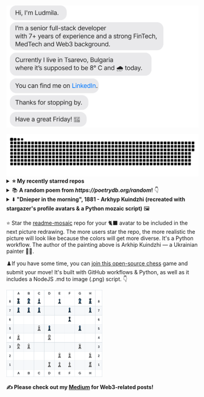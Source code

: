 [![](https://raw.githubusercontent.com/milaabl/milaabl/main/chat.svg)](https://www.linkedin.com/in/ludmila-a-dev/)

<!-- https://github.com/milaabl/milaabl/assets/86361434/c35b0e6f-acf0-435e-920d-b90faa4788ad -->

<img alt="Snake eating my contributions for breakfast🧉" src="https://raw.githubusercontent.com/milaabl/milaabl-readme/preview/github-contribution-grid-snake.svg" />

<details>
<summary>
  <strong>⭐ My recently starred repos </strong>
</summary>
  
<!-- Starred repos start -->
| Name | Url | Stars | Description |
| --- | --- |  --- |  --- |
| przemek890/Gender-prediction-app|https://github.com/przemek890/Gender-prediction-app|2|An application that utilizes camera input to predict a person's gender using a convolutional layer in PyTorch.|
| h0vhann1syan/Armenian-JavaScript-Community|https://github.com/h0vhann1syan/Armenian-JavaScript-Community|9|Welcome to the Armenian JavaScript Community Repository!|
| pieralukasz/pixel-recruitment-task|https://github.com/pieralukasz/pixel-recruitment-task|1|Zadanie rekrutacyjne Pixel Technology|
| SaraRasoulian/oop-solid-patterns|https://github.com/SaraRasoulian/oop-solid-patterns|7|💎  An educational repository for OOP, SOLID and Design Patterns|
| SaraRasoulian/SaraRasoulian|https://github.com/SaraRasoulian/SaraRasoulian|7||
| BogdanMFometescu/resume-builder|https://github.com/BogdanMFometescu/resume-builder|8|Django-based web application that allows users to create, update, and export professional resumes.|
| 0xMimir/Advance-CNN-LSTM-Model-for-Cryptocurrency-Forecasting|https://github.com/0xMimir/Advance-CNN-LSTM-Model-for-Cryptocurrency-Forecasting|6|CNN LSTM model used for predicting cryptocurrencies|
| b-hristov/b-hristov|https://github.com/b-hristov/b-hristov|1||
| CloverGit/CloverGit|https://github.com/CloverGit/CloverGit|5||
| TatevKaren/TatevKaren-data-science-portfolio|https://github.com/TatevKaren/TatevKaren-data-science-portfolio|53|Data Science Portfolio of Tatev Karen Aslanyan including Case Studies and Research Projects that I have completed that solve business problems or introduce new products. Case Study papers, codes, and additional resources are all included.|
| PiotrRut/elonmusk-twitter-notifier|https://github.com/PiotrRut/elonmusk-twitter-notifier|59|AI driven e-mail notifier for tweets mentioning stock from Elon Musk 📈|
| Vendicated/Vencord|https://github.com/Vendicated/Vencord|5718|The cutest Discord client mod|
| yeoman/yo|https://github.com/yeoman/yo|3757|CLI tool for running Yeoman generators|
| matter-labs/zksync-era|https://github.com/matter-labs/zksync-era|1399|zkSync era|
| 0age/create2crunch|https://github.com/0age/create2crunch|398|A Rust program for finding salts that create gas-efficient Ethereum addresses via CREATE2.|
| joshstevens19/ethereum-multicall|https://github.com/joshstevens19/ethereum-multicall|318|Ability to call many ethereum constant function calls in 1 JSONRPC request|
| threshold-network/token-dashboard|https://github.com/threshold-network/token-dashboard|21||
| LimeChain/mongoose-immutable-plugin|https://github.com/LimeChain/mongoose-immutable-plugin|2|Mongoose plugin guarding fields from modifications|
| ankitects/anki|https://github.com/ankitects/anki|16460|Anki's shared backend and web components, and the Qt frontend|
| lightningnetwork/lnd|https://github.com/lightningnetwork/lnd|7356|Lightning Network Daemon ⚡️|
| CoNarrative/mongo-immutable|https://github.com/CoNarrative/mongo-immutable|10|Immutable MongoDB.|
| lightningdevkit/rust-lightning|https://github.com/lightningdevkit/rust-lightning|1048|A highly modular Bitcoin Lightning library written in Rust. It's rust-lightning, not Rusty's Lightning!|
| node-lightning/node-lightning|https://github.com/node-lightning/node-lightning|128|Bitcoin Lighting Network implemented in Node.js|
| OpenZeppelin/openzeppelin-contracts-upgradeable|https://github.com/OpenZeppelin/openzeppelin-contracts-upgradeable|915|Upgradeable variant of OpenZeppelin Contracts, meant for use in upgradeable contracts. |
| dapphub/ds-test|https://github.com/dapphub/ds-test|195|Assertions, equality checks and other test helpers|
| hbarcelos/forge-multi-version|https://github.com/hbarcelos/forge-multi-version|24|Using forge with multiple solc versions|
| threshold-network/merkle-distribution|https://github.com/threshold-network/merkle-distribution|1|Threshold Network rewards generation and distribution|
| nucypher/nucypher-contracts|https://github.com/nucypher/nucypher-contracts|14|Ethereum contracts supporting TACo applications on the Threshold Network.|
| keep-network/tbtc-v2|https://github.com/keep-network/tbtc-v2|42|Trustlessly tokenized Bitcoin on Ethereum, version 2|
| TotallyMaliciousCryptoBro/TotallyMaliciousCryptoBro|https://github.com/TotallyMaliciousCryptoBro/TotallyMaliciousCryptoBro|4||

<!-- Starred repos end -->

</details>

<details>
  <summary>📚 <strong>A random poem from <em>https://poetrydb.org/random</em>!</strong> 👇 </summary>

<!-- Start poem -->
# 💮 Parisina by *George Gordon, Lord Byron*

<p>
    It is the hour when from the boughs<br/>  The nightingale's high note is heard;<br/>It is the hour when lovers' vows<br/>  Seem sweet in every whispered word;<br/>And gentle winds, and waters near,<br/>Make music to the lonely ear.<br/>Each flower the dews have lightly wet,<br/>And in the sky the stars are met,<br/>And on the wave is deeper blue,<br/>And on the leaf a browner hue,<br/>And in the heaven that clear obscure,<br/>So softly dark, and darkly pure,<br/>Which follows the decline of day,<br/>As twilight melts beneath the moon away.<br/><br/>But it is not to list to the waterfall<br/>That Parisina leaves her hall,<br/>And it is not to gaze on the heavenly light<br/>That the Lady walks in the shadow of night;<br/>And if she sits in Este's bower,<br/>'Tis not for the sake of its full-blown flower;<br/>She listens--but not for the nightingale--<br/>Though her ear expects as soft a tale.<br/>There glides a step through the foliage thick,<br/>And her cheek grows pale, and her heart beats quick.<br/>There whispers a voice through the rustling leaves,<br/>And her blush returns, and her bosom heaves:<br/>A moment more--and they shall meet--<br/>'Tis past--her Lover's at her feet.<br/><br/>And what unto them is the world beside,<br/>With all its change of time and tide?<br/>Its living things--its earth and sky--<br/>Are nothing to their mind and eye.<br/>And heedless as the dead are they<br/>  Of aught around, above, beneath;<br/>As if all else had passed away,<br/>  They only for each other breathe;<br/>Their very sighs are full of joy<br/>  So deep, that did it not decay,<br/>That happy madness would destroy<br/>  The hearts which feel its fiery sway:<br/>Of guilt, of peril, do they deem<br/>In that tumultuous tender dream?<br/>Who that have felt that passion's power,<br/>Or paused, or feared in such an hour?<br/>Or thought how brief such moments last?<br/>But yet--they are already past!<br/>Alas! we must awake before<br/>We know such vision comes no more.<br/><br/>With many a lingering look they leave<br/>  The spot of guilty gladness past:<br/>And though they hope, and vow, they grieve,<br/>  As if that parting were the last.<br/>The frequent sigh--the long embrace--<br/>  The lip that there would cling for ever,<br/>While gleams on Parisina's face<br/>  The Heaven she fears will not forgive her,<br/>As if each calmly conscious star<br/>Beheld her frailty from afar--<br/>The frequent sigh, the long embrace,<br/>Yet binds them to their trysting-place.<br/>But it must come, and they must part<br/>In fearful heaviness of heart,<br/>With all the deep and shuddering chill<br/>Which follows fast the deeds of ill.<br/><br/>And Hugo is gone to his lonely bed,<br/>  To covet there another's bride;<br/>But she must lay her conscious head<br/>  A husband's trusting heart beside.<br/>But fevered in her sleep she seems,<br/>And red her cheek with troubled dreams,<br/>  And mutters she in her unrest<br/>A name she dare not breathe by day,<br/>  And clasps her Lord unto the breast<br/>Which pants for one away:<br/>And he to that embrace awakes,<br/>And, happy in the thought, mistakes<br/>That dreaming sigh, and warm caress,<br/>For such as he was wont to bless;<br/>And could in very fondness weep<br/>O'er her who loves him even in sleep.<br/><br/>He clasped her sleeping to his heart,<br/>  And listened to each broken word:<br/>He hears--Why doth Prince Azo start,<br/>  As if the Archangel's voice he heard?<br/>And well he may--a deeper doom<br/>Could scarcely thunder o'er his tomb,<br/>When he shall wake to sleep no more,<br/>And stand the eternal throne before.<br/>And well he may--his earthly peace<br/>Upon that sound is doomed to cease.<br/>That sleeping whisper of a name<br/>Bespeaks her guilt and Azo's shame.<br/>And whose that name? that o'er his pillow<br/>Sounds fearful as the breaking billow,<br/>Which rolls the plank upon the shore,<br/>  And dashes on the pointed rock<br/>The wretch who sinks to rise no more,--<br/>  So came upon his soul the shock.<br/>And whose that name?--'tis Hugo's,--his--<br/>In sooth he had not deemed of this!--<br/>'Tis Hugo's,--he, the child of one<br/>He loved--his own all-evil son--<br/>The offspring of his wayward youth,<br/>When he betrayed Bianca's truth,<br/>The maid whose folly could confide<br/>In him who made her not his bride.<br/><br/>He plucked his poniard in its sheath,<br/>  But sheathed it ere the point was bare;<br/>Howe'er unworthy now to breathe,<br/>  He could not slay a thing so fair--<br/>  At least, not smiling--sleeping--there--<br/>Nay, more:--he did not wake her then,<br/>  But gazed upon her with a glance<br/>  Which, had she roused her from her trance,<br/>Had frozen her sense to sleep again;<br/>And o'er his brow the burning lamp<br/>Gleamed on the dew-drops big and damp.<br/>She spake no more--but still she slumbered--<br/>While, in his thought, her days are numbered.<br/><br/>And with the morn he sought and found,<br/>In many a tale from those around,<br/>The proof of all he feared to know,<br/>Their present guilt--his future woe;<br/>The long-conniving damsels seek<br/>  To save themselves, and would transfer<br/>  The guilt--the shame--the doom--to her:<br/>Concealment is no more--they speak<br/>All circumstance which may compel<br/>Full credence to the tale they tell:<br/>And Azo's tortured heart and ear<br/>Have nothing more to feel or hear.<br/><br/>He was not one who brooked delay:<br/>  Within the chamber of his state,<br/>The Chief of Este's ancient sway<br/>  Upon his throne of judgement sate;<br/>His nobles and his guards are there,--<br/>Before him is the sinful pair;<br/>Both young,--and _one_ how passing fair!<br/>With swordless belt, and fettered hand,<br/>Oh, Christ! that thus a son should stand<br/>  Before a father's face!<br/>Yet thus must Hugo meet his sire,<br/>And hear the sentence of his ire,<br/>  The tale of his disgrace!<br/>And yet he seems not overcome,<br/>Although, as yet, his voice be dumb.<br/><br/>And still,--and pale--and silently<br/>  Did Parisina wait her doom;<br/>How changed since last her speaking eye<br/>  Glanced gladness round the glittering room,<br/>Where high-born men were proud to wait--<br/>Where Beauty watched to imitate<br/>  Her gentle voice--her lovely mien--<br/>And gather from her air and gait<br/>  The graces of its Queen:<br/>Then,--had her eye in sorrow wept,<br/>A thousand warriors forth had leapt,<br/>A thousand swords had sheathless shone,<br/>And made her quarrel all their own.<br/>Now,--what is she? and what are they?<br/>Can she command, or these obey?<br/>All silent and unheeding now,<br/>With downcast eyes and knitting brow,<br/>And folded arms, and freezing air,<br/>And lips that scarce their scorn forbear,<br/>Her knights, her dames, her court--is there:<br/>And he--the chosen one, whose lance<br/>Had yet been couched before her glance,<br/>Who--were his arm a moment free--<br/>Had died or gained her liberty;<br/>The minion of his father's bride,--<br/>He, too, is fettered by her side;<br/>Nor sees her swoln and full eye swim<br/>Less for her own despair than him:<br/>Those lids--o'er which the violet vein<br/>Wandering, leaves a tender stain,<br/>Shining through the smoothest white<br/>That e'er did softest kiss invite--<br/>Now seemed with hot and livid glow<br/>To press, not shade, the orbs below;<br/>Which glance so heavily, and fill,<br/>As tear on tear grows gathering still<br/><br/>And he for her had also wept,<br/>  But for the eyes that on him gazed:<br/>His sorrow, if he felt it, slept;<br/>  Stern and erect his brow was raised.<br/>Whate'er the grief his soul avowed,<br/>He would not shrink before the crowd;<br/>But yet he dared not look on her;<br/>Remembrance of the hours that were--<br/>His guilt--his love--his present state--<br/>His father's wrath, all good men's hate--<br/>His earthly, his eternal fate--<br/>And hers,--oh, hers! he dared not throw<br/>One look upon that death-like brow!<br/>Else had his rising heart betrayed<br/>Remorse for all the wreck it made.<br/><br/>And Azo spake:--"But yesterday<br/>  I gloried in a wife and son;<br/>That dream this morning passed away;<br/>  Ere day declines, I shall have none.<br/>My life must linger on alone;<br/>Well,--let that pass,--there breathes not one<br/>Who would not do as I have done:<br/>Those ties are broken--not by me;<br/>  Let that too pass;--the doom's prepared!<br/>Hugo, the priest awaits on thee,<br/>  And then--thy crime's reward!<br/>Away! address thy prayers to Heaven.<br/>  Before its evening stars are met,<br/>Learn if thou there canst be forgiven:<br/>  Its mercy may absolve thee yet.<br/>But here, upon the earth beneath,<br/>  There is no spot where thou and I<br/>Together for an hour could breathe:<br/>  Farewell! I will not see thee die--<br/>But thou, frail thing! shall view his head--<br/>  Away! I cannot speak the rest:<br/>  Go! woman of the wanton breast;<br/>Not I, but thou his blood dost shed:<br/>Go! if that sight thou canst outlive,<br/>And joy thee in the life I give."<br/><br/>And here stern Azo hid his face--<br/>  For on his brow the swelling vein<br/>  Throbbed as if back upon his brain<br/>  The hot blood ebbed and flowed again;<br/>And therefore bowed he for a space,<br/>  And passed his shaking hand along<br/>  His eye, to veil it from the throng;<br/>While Hugo raised his chainéd hands,<br/>And for a brief delay demands<br/>His father's ear: the silent sire<br/>Forbids not what his words require.<br/>  "It is not that I dread the death--<br/>For thou hast seen me by thy side<br/>All redly through the battle ride,<br/>And that--not once a useless brand--<br/>Thy slaves have wrested from my hand<br/>Hath shed more blood in cause of thine,<br/>Than e'er can stain the axe of mine:<br/>  Thou gav'st, and may'st resume my breath,<br/>A gift for which I thank thee not;<br/>Nor are my mother's wrongs forgot,<br/>Her slighted love and ruined name,<br/>Her offspring's heritage of shame;<br/>But she is in the grave, where he,<br/>Her son--thy rival--soon shall be.<br/>Her broken heart--my severed head--<br/>Shall witness for thee from the dead<br/>How trusty and how tender were<br/>Thy youthful love--paternal care.<br/>'Tis true that I have done thee wrong--<br/>  But wrong for wrong:--this,--deemed thy bride,<br/>  The other victim of thy pride,--<br/>Thou know'st for me was destined long;<br/>Thou saw'st, and coveted'st her charms;<br/>  And with thy very crime--my birth,--<br/>  Thou taunted'st me--as little worth;<br/>A match ignoble for her arms;<br/>Because, forsooth, I could not claim<br/>The lawful heirship of thy name,<br/>Nor sit on Este's lineal throne;<br/>  Yet, were a few short summers mine,<br/>  My name should more than Este's shine<br/>With honours all my own.<br/>I had a sword--and have a breast<br/>That should have won as haught a crest<br/>As ever waved along the line<br/>Of all these sovereign sires of thine.<br/>Not always knightly spurs are worn<br/>The brightest by the better born;<br/>And mine have lanced my courser's flank<br/>Before proud chiefs of princely rank,<br/>When charging to the cheering cry<br/>Of 'Este and of Victory!'<br/>I will not plead the cause of crime,<br/>Nor sue thee to redeem from time<br/>A few brief hours or days that must<br/>At length roll o'er my reckless dust;--<br/>Such maddening moments as my past,<br/>They could not, and they did not, last;--<br/>Albeit my birth and name be base,<br/>And thy nobility of race<br/>Disdained to deck a thing like me--<br/>  Yet in my lineaments they trace<br/>  Some features of my father's face,<br/>And in my spirit--all of thee.<br/>From thee this tamelessness of heart--<br/>From thee--nay, wherefore dost thou start?---<br/>From thee in all their vigour came<br/>My arm of strength, my soul of flame--<br/>Thou didst not give me life alone,<br/>But all that made me more thine own.<br/>See what thy guilty love hath done!<br/>Repaid thee with too like a son!<br/>I am no bastard in my soul,<br/>For that, like thine, abhorred control;<br/>And for my breath, that hasty boon<br/>Thou gav'st and wilt resume so soon,<br/>I valued it no more than thou,<br/>When rose thy casque above thy brow,<br/>And we, all side by side, have striven,<br/>And o'er the dead our coursers driven:<br/>The past is nothing--and at last<br/>The future can but be the past;<br/>Yet would I that I then had died:<br/>  For though thou work'dst my mother's ill,<br/>And made thy own my destined bride,<br/>  I feel thou art my father still:<br/>And harsh as sounds thy hard decree,<br/>'Tis not unjust, although from thee.<br/>Begot in sin, to die in shame,<br/>My life begun and ends the same:<br/>As erred the sire, so erred the son,<br/>And thou must punish both in one.<br/>My crime seems worst to human view,<br/>But God must judge between us too!"<br/><br/>He ceased--and stood with folded arms,<br/>  On which the circling fetters sounded;<br/>  And not an ear but felt as wounded,<br/>  Of all the chiefs that there were ranked,<br/>  When those dull chains in meeting clanked:<br/>Till Parisina's fatal charms<br/>Again attracted every eye--<br/>Would she thus hear him doomed to die!<br/>She stood, I said, all pale and still,<br/>The living cause of Hugo's ill:<br/>Her eyes unmoved, but full and wide,<br/>Not once had turned to either side--<br/>Nor once did those sweet eyelids close,<br/>Or shade the glance o'er which they rose,<br/>But round their orbs of deepest blue<br/>The circling white dilated grew--<br/>And there with glassy gaze she stood<br/>As ice were in her curdled blood;<br/>But every now and then a tear<br/>  So large and slowly gathered slid<br/>  From the long dark fringe of that fair lid,<br/>It was a thing to see, not hear!<br/>And those who saw, it did surprise,<br/>Such drops could fall from human eyes.<br/>To speak she thought--the imperfect note<br/>Was choked within her swelling throat,<br/>Yet seemed in that low hollow groan<br/>Her whole heart gushing in the tone.<br/>It ceased--again she thought to speak,<br/>Then burst her voice in one long shriek,<br/>And to the earth she fell like stone<br/>Or statue from its base o'erthrown,<br/>More like a thing that ne'er had life,--<br/>A monument of Azo's wife,--<br/>Than her, that living guilty thing,<br/>Whose every passion was a sting,<br/>Which urged to guilt, but could not bear<br/>That guilt's detection and despair.<br/>But yet she lived--and all too soon<br/>Recovered from that death-like swoon--<br/>But scarce to reason--every sense<br/>Had been o'erstrung by pangs intense;<br/>And each frail fibre of her brain<br/>(As bowstrings, when relaxed by rain,<br/>The erring arrow launch aside)<br/>Sent forth her thoughts all wild and wide--<br/>The past a blank, the future black,<br/>With glimpses of a dreary track,<br/>Like lightning on the desert path,<br/>When midnight storms are mustering wrath.<br/>She feared--she felt that something ill<br/>Lay on her soul, so deep and chill;<br/>That there was sin and shame she knew,<br/>That some one was to die--but who?<br/>She had forgotten:--did she breathe?<br/>Could this be still the earth beneath,<br/>The sky above, and men around;<br/>Or were they fiends who now so frowned<br/>On one, before whose eyes each eye<br/>Till then had smiled in sympathy?<br/>All was confused and undefined<br/>To her all-jarred and wandering mind;<br/>A chaos of wild hopes and fears:<br/>And now in laughter, now in tears,<br/>But madly still in each extreme,<br/>She strove with that convulsive dream;<br/>For so it seemed on her to break:<br/>Oh! vainly must she strive to wake!<br/><br/>The Convent bells are ringing,<br/>  But mournfully and slow;<br/>In the grey square turret swinging,<br/>  With a deep sound, to and fro.<br/>  Heavily to the heart they go!<br/>Hark! the hymn is singing--<br/>  The song for the dead below,<br/>  Or the living who shortly shall be so!<br/>For a departed being's soul<br/>The death-hymn peals and the hollow bells knoll:<br/>He is near his mortal goal;<br/>Kneeling at the Friar's knee,<br/>Sad to hear, and piteous to see--<br/>Kneeling on the bare cold ground.<br/>With the block before and the guards around;<br/>And the headsman with his bare arm ready,<br/>That the blow may be both swift and steady,<br/>Feels if the axe be sharp and true<br/>Since he set its edge anew:<br/>While the crowd in a speechless circle gather<br/>To see the Son fall by the doom of the Father!<br/><br/>It is a lovely hour as yet<br/>Before the summer sun shall set,<br/>Which rose upon that heavy day,<br/>And mock'd it with his steadiest ray;<br/>And his evening beams are shed<br/>Full on Hugo's fated head,<br/>As his last confession pouring<br/>To the monk, his doom deploring<br/>In penitential holiness,<br/>He bends to hear his accents bless<br/>With absolution such as may<br/>Wipe our mortal stains away.<br/>That high sun on his head did glisten<br/>As he there did bow and listen,<br/>And the rings of chestnut hair<br/>Curled half down his neck so bare;<br/>But brighter still the beam was thrown<br/>Upon the axe which near him shone<br/>With a clear and ghastly glitter----<br/>Oh! that parting hour was bitter!<br/>Even the stern stood chilled with awe:<br/>Dark the crime, and just the law--<br/>Yet they shuddered as they saw.<br/><br/>The parting prayers are said and over<br/>Of that false son, and daring lover!<br/>His beads and sins are all recounted,<br/>His hours to their last minute mounted;<br/>His mantling cloak before was stripped,<br/>His bright brown locks must now be clipped;<br/>'Tis done--all closely are they shorn;<br/>The vest which till this moment worn--<br/>The scarf which Parisina gave--<br/>Must not adorn him to the grave.<br/>Even that must now be thrown aside,<br/>And o'er his eyes the kerchief tied;<br/>But no--that last indignity<br/>Shall ne'er approach his haughty eye.<br/>All feelings seemingly subdued,<br/>In deep disdain were half renewed,<br/>When headsman's hands prepared to bind<br/>Those eyes which would not brook such blind,<br/>As if they dared not look on death.<br/>"No--yours my forfeit blood and breath;<br/>These hands are chained, but let me die<br/>At least with an unshackled eye--<br/>Strike:"--and as the word he said,<br/>Upon the block he bowed his head;<br/>These the last accents Hugo spoke:<br/>"Strike"--and flashing fell the stroke--<br/>Rolled the head--and, gushing, sunk<br/>Back the stained and heaving trunk,<br/>In the dust, which each deep vein<br/>Slaked with its ensanguined rain;<br/>His eyes and lips a moment quiver,<br/>Convulsed and quick--then fix for ever.<br/><br/>He died, as erring man should die,<br/>  Without display, without parade;<br/>  Meekly had he bowed and prayed,<br/>  As not disdaining priestly aid,<br/>Nor desperate of all hope on high.<br/>And while before the Prior kneeling,<br/>His heart was weaned from earthly feeling;<br/>His wrathful Sire--his Paramour--<br/>What were they in such an hour?<br/>No more reproach,--no more despair,--<br/>No thought but Heaven,--no word but prayer--<br/>Save the few which from him broke,<br/>When, bared to meet the headsman's stroke,<br/>He claimed to die with eyes unbound,<br/>His sole adieu to those around.<br/><br/>Still as the lips that closed in death,<br/>Each gazer's bosom held his breath:<br/>But yet, afar, from man to man,<br/>A cold electric shiver ran,<br/>As down the deadly blow descended<br/>On him whose life and love thus ended;<br/>And, with a hushing sound compressed,<br/>A sigh shrunk back on every breast;<br/>But no more thrilling noise rose there,<br/>  Beyond the blow that to the block<br/>  Pierced through with forced and sullen shock,<br/>Save one:--what cleaves the silent air<br/>So madly shrill, so passing wild?<br/>That, as a mother's o'er her child,<br/>Done to death by sudden blow,<br/>To the sky these accents go,<br/>Like a soul's in endless woe.<br/>Through Azo's palace-lattice driven,<br/>That horrid voice ascends to heaven,<br/>And every eye is turned thereon;<br/>But sound and sight alike are gone!<br/>It was a woman's shriek--and ne'er<br/>In madlier accents rose despair;<br/>And those who heard it, as it past,<br/>In mercy wished it were the last.<br/><br/>Hugo is fallen; and, from that hour,<br/>No more in palace, hall, or bower,<br/>Was Parisina heard or seen:<br/>Her name--as if she ne'er had been--<br/>Was banished from each lip and ear,<br/>Like words of wantonness or fear;<br/>And from Prince Azo's voice, by none<br/>Was mention heard of wife or son;<br/>No tomb--no memory had they;<br/>Theirs was unconsecrated clay--<br/>At least the Knight's who died that day.<br/>But Parisina's fate lies hid<br/>Like dust beneath the coffin lid:<br/>Whether in convent she abode,<br/>And won to heaven her dreary road,<br/>By blighted and remorseful years<br/>Of scourge, and fast, and sleepless tears;<br/>Or if she fell by bowl or steel,<br/>For that dark love she dared to feel:<br/>Or if, upon the moment smote,<br/>She died by tortures less remote,<br/>Like him she saw upon the block<br/>With heart that shared the headsman's shock,<br/>In quickened brokenness that came,<br/>In pity o'er her shattered frame,<br/>None knew--and none can ever know:<br/>But whatsoe'er its end below,<br/>Her life began and closed in woe!<br/><br/>And Azo found another bride,<br/>And goodly sons grew by his side;<br/>But none so lovely and so brave<br/>As him who withered in the grave;<br/>Or if they were--on his cold eye<br/>Their growth but glanced unheeded by,<br/>Or noticed with a smothered sigh.<br/>But never tear his cheek descended,<br/>And never smile his brow unbended;<br/>And o'er that fair broad brow were wrought<br/>The intersected lines of thought;<br/>Those furrows which the burning share<br/>Of Sorrow ploughs untimely there;<br/>Scars of the lacerating mind<br/>Which the Soul's war doth leave behind.<br/>He was past all mirth or woe:<br/>Nothing more remained below<br/>But sleepless nights and heavy days,<br/>A mind all dead to scorn or praise,<br/>A heart which shunned itself--and yet<br/>That would not yield, nor could forget,<br/>Which, when it least appeared to melt,<br/>Intensely thought--intensely felt:<br/>The deepest ice which ever froze<br/>Can only o'er the surface close;<br/>The living stream lies quick below,<br/>And flows, and cannot cease to flow.<br/>Still was his sealed-up bosom haunted<br/>By thoughts which Nature hath implanted;<br/>Too deeply rooted thence to vanish,<br/>Howe'er our stifled tears we banish;<br/>When struggling as they rise to start,<br/>We check those waters of the heart,<br/>They are not dried--those tears unshed<br/>But flow back to the fountain head,<br/>And resting in their spring more pure,<br/>For ever in its depth endure,<br/>Unseen--unwept--but uncongealed,<br/>And cherished most where least revealed.<br/>With inward starts of feeling left,<br/>To throb o'er those of life bereft,<br/>Without the power to fill again<br/>The desert gap which made his pain;<br/>Without the hope to meet them where<br/>United souls shall gladness share;<br/>With all the consciousness that he<br/>Had only passed a just decree;<br/>That they had wrought their doom of ill;<br/>Yet Azo's age was wretched still.<br/>The tainted branches of the tree,<br/>  If lopped with care, a strength may give,<br/>  By which the rest shall bloom and live<br/>All greenly fresh and wildly free:<br/>But if the lightning, in its wrath,<br/>The waving boughs with fury scathe,<br/>The massy trunk the ruin feels,<br/>And never more a leaf reveals.
</p>

***
<!-- End poem -->
</details>

<details>
<summary>
  ⬇️ <strong>"Dnieper in the morning", 1881 - Arkhyp Kuindzhi (recreated with stargazer's profile avatars & a Python mozaic script)</strong> 🖼️
</summary>

<img width="49%" src="https://raw.githubusercontent.com/milaabl/readme-mosaic/main/data/input.jpg" alt="Original picture"/>
<img width="49%" src="https://raw.githubusercontent.com/milaabl/readme-mosaic/main/data/output.jpg" alt="Output picture"/>
<img width="70%" src="https://raw.githubusercontent.com/milaabl/readme-mosaic/main/data/output.gif" alt="Output GIF"/>
</details>

⭐ Star the [readme-mosaic](https://github.com/milaabl/readme-mosaic) repo for your 🐈‍⬛ avatar to be included in the next picture redrawing. The more users star the repo, the more realistic the picture will look like because the colors will get more diverse. It's a Python workflow. The author of the painting above is Arkhip Kuindzhi — a Ukrainian painter 💙💛.

♟️If you have some time, you can [join this open-source chess](https://github.com/milaabl/readme-chess) game and submit your move! It's built with GitHub workflows & Python, as well as it includes a NodeJS .md to image (.png) script. 👇

<a href="https://github.com/milaabl/readme-chess/blob/master/README.md"><img src="https://raw.githubusercontent.com/milaabl/readme-chess/master/chess.png" alt="README chess dynamic game preview" width="50%" /></a>

<strong>✍️ Please check out my <a href="https://medium.com/@milaabl2405">Medium</a> for Web3-related posts!</strong>
